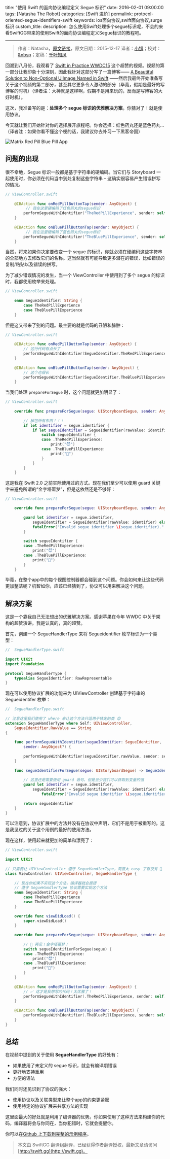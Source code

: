 title: "使用 Swift 的面向协议编程定义 Segue 标识"
date: 2016-02-01 09:00:00
tags: [Natasha The Robot]
categories: [Swift 进阶]
permalink: protocol-oriented-segue-identifiers-swift
keywords: ios面向协议,swift面向协议,surge标识
custom_title: 
description: 怎么使用Swift处理多个segue标识呢，不会的来看SwiftGG带来的使用Swift的面向协议编程定义Segue标识的教程吧。

---
> 作者：Natasha，[原文链接](https://www.natashatherobot.com/protocol-oriented-segue-identifiers-swift/)，原文日期：2015-12-17
> 译者：[小锅](http://www.jianshu.com/users/3b40e55ec6d5/latest_articles)；校对：[&nbsp](https://github.com/initiOSJava)；定稿：[千叶知风](http://weibo.com/xiaoxxiao)
  







<!--此处开始正文-->

回溯到八月份，我观看了 [Swift in Practice WWDC15](https://developer.apple.com/videos/play/wwdc2015-411/) 这个超赞的视频。视频的第一部分让我印象十分深刻，因此我针对这部分写了一篇博客—— [A Beautiful Solution to Non-Optional UIImage Named in Swift](http://natashatherobot.com/non-optional-uiimage-named-swift/) ——然后我最终开始准备写关于这个视频的第二部分，甚至其它更多令人激动的部分（毕竟，假期是最好的写博客的时机）（译者注：大神就是这样啊，假期不是用来玩的，反而是写博客的大好时机）。
<!--more-->

这次，我准备写的是：**处理多个 segue 标识的优雅解决方案**。你猜对了！就是使用协议。

今天就让我们开始针对你的选择展开旅程吧。你会选择：红色药丸还是蓝色药丸...（译者注：如果你看不懂这个梗的话，我建议你去补习一下黑客帝国）

![Matrix Red Pill Blue Pill App](/img/articles/protocol-oriented-segue-identifiers-swift/Simulator-Screen-Shot-Dec-18-2015-3.35.43-PM-768x432.png1454286916.1355195)

## 问题的出现

很不幸地，Segue 标识一般都是基于字符串的硬编码。当它们与 Storyboard 一起使用时，你必须在代码当中到处复制这些字符串 – 这确实很容易产生错误拼写的情况。

```swift
// ViewController.swift
    
    @IBAction func onRedPillButtonTap(sender: AnyObject) {
    	 // 我在这里硬编码了红色药丸的segue标识
        performSegueWithIdentifier("TheRedPillExperience", sender: self)
    }
 
    @IBAction func onBluePillButtonTap(sender: AnyObject) {
    	 // 我在这里硬编码了蓝色药丸的segue标识
        performSegueWithIdentifier("TheBluePillExperience", sender: self)
    }
```

当然，将来如果你决定要改变一个 segue 的标识，你就必须在硬编码这些字符串的全部地方去修改它们的名称。这当然就有可能导致更多潜在的错误，比如错误的复制/粘贴以及错误的拼写。

为了减少错误情况的发生，当一个 ViewController 中使用到了多个 segue 的标识时，我都使用枚举来处理。

```swift
// ViewController.swift
 
    enum SegueIdentifier: String {
        case TheRedPillExperience
        case TheBluePillExperience
    }
```

但是这又带来了别的问题。最主要的就是代码的丑陋和臃肿：

```swift
// ViewController.swift
    
    @IBAction func onRedPillButtonTap(sender: AnyObject) {
        // 这行代码有点长了
        performSegueWithIdentifier(SegueIdentifier.TheRedPillExperience.rawValue, sender: self)
    }
 
    @IBAction func onBluePillButtonTap(sender: AnyObject) {
        // 这个也很长
        performSegueWithIdentifier(SegueIdentifier.TheBluePillExperience.rawValue, sender: self)
    }
```

当我们处理 `prepareForSegue` 时，这个问题就更加明显了：

```swift
// ViewController.swift
 
    override func prepareForSegue(segue: UIStoryboardSegue, sender: AnyObject?) {
        
        // 解包所有东西！！！
        if let identifier = segue.identifier {
            if let segueIdentifier = SegueIdentifier(rawValue: identifier) {
                switch segueIdentifier {
                case .TheRedPillExperience:
                    print("😈")
                case .TheBluePillExperience:
                    print("👼")
                }
            }
        }
    }
```

这是我在 Swift 2.0 之前实际使用过的方式。现在我们至少可以使用 guard 关键字来避免所谓的“金字塔噩梦”，但是这依然还是不够好：

```swift
// ViewController.swift

    override func prepareForSegue(segue: UIStoryboardSegue, sender: AnyObject?) {
        
        guard let identifier = segue.identifier,
            segueIdentifier = SegueIdentifier(rawValue: identifier) else {
            fatalError("Invalid segue identifier \(segue.identifier)."
        }
        
        switch segueIdentifier {
        case .TheRedPillExperience:
            print("😈")
        case .TheBluePillExperience:
            print("👼")
        }
    }
```

毕竟，在整个app中的每个视图控制器都会碰到这个问题。你会如何来让这些代码更加整洁呢？机智如你，应该已经猜到了，协议可以用来解决这个问题。

## 解决方案

这是一个靠我自己无法想出的优雅解决方案。感谢苹果在今年 WWDC 中关于架构的超赞演讲。我是认真的，真的超赞。

首先，创建一个 SegueHandlerType 来将 Segueidentifier 枚举标识为一个类型：

```swift
//  SegueHandlerType.swift
 
import UIKit
import Foundation
 
protocol SegueHandlerType {
    typealias SegueIdentifier: RawRepresentable
}
```

现在可以使用协议扩展的功能来为 UIViewController 创建基于字符串的 Segueidentifer 枚举：

```swift
//  SegueHandlerType.swift
 
// 注意这里我们使用了 where 来让这个方法只适用于特定的类 😍
extension SegueHandlerType where Self: UIViewController,
    SegueIdentifier.RawValue == String
{
    
    func performSegueWithIdentifier(segueIdentifier: SegueIdentifier,
        sender: AnyObject?) {
        
        performSegueWithIdentifier(segueIdentifier.rawValue, sender: sender)
    }
    
    func segueIdentifierForSegue(segue: UIStoryboardSegue) -> SegueIdentifier {
        
        // 这里还是需要使用 guard 语句，但是至少我们可以获取到变量的值  
        guard let identifier = segue.identifier,
            segueIdentifier = SegueIdentifier(rawValue: identifier) else { 
                fatalError("Invalid segue identifier \(segue.identifier).") }
        
        return segueIdentifier
    }
}
```

可以注意到，协议扩展中的方法并没有在协议中声明，它们不是用于被重写的。这是我见过的关于这个用例的最好的使用方法。

现在这样，使用起来就更加的简单和漂亮了：

```swift
// ViewController.swift
 
import UIKit
 
// 只需要让 UIViewController 遵守 SegueHandlerType，简直太 easy 了有没有 🎂
class ViewController: UIViewController, SegueHandlerType {
 
    // 现在你如果不实现这个方法，编译器就会报错
    // 遵守 SegueHandlerType 协议需要实现这个方法
    enum SegueIdentifier: String {
        case TheRedPillExperience
        case TheBluePillExperience
    }
    
    override func viewDidLoad() {
        super.viewDidLoad()
    }
    
    override func prepareForSegue(segue: UIStoryboardSegue, sender: AnyObject?) {
        
        // 🎉 再见！金字塔噩梦！
        switch segueIdentifierForSegue(segue) {
        case .TheRedPillExperience:
            print("😈")
        case .TheBluePillExperience:
            print("👼")
        }
    }
    
    @IBAction func onRedPillButtonTap(sender: AnyObject) {
        // ✅ 这才是我想写的代码！太优雅了！
        performSegueWithIdentifier(.TheRedPillExperience, sender: self)
    }
 
    @IBAction func onBluePillButtonTap(sender: AnyObject) {
        performSegueWithIdentifier(.TheBluePillExperience, sender: self)
    }
}
```

## 总结

在视频中提到的关于使用 **SegueHandlerType** 的好处有：

* 如果使用了未定义的 segue 标识，就会有编译期错误
* 更好地支持重用
* 方便的语法

我们同时还见识到了协议的强大：

* 使用协议以及关联类型来让整个app的约束更紧密
* 使用特定的协议扩展来共享方法的实现

这里面最大的好处就是利用了编译器的优势。你如果使用了这种方法来构建你的代码，编译器将会与你同在，当你犯错时，它就会提醒你。

你可以在[Github 上下载到完整的示例程序](https://github.com/NatashaTheRobot/POSegueIdentifiers)。
> 本文由 SwiftGG 翻译组翻译，已经获得作者翻译授权，最新文章请访问 [http://swift.gg](http://swift.gg)。